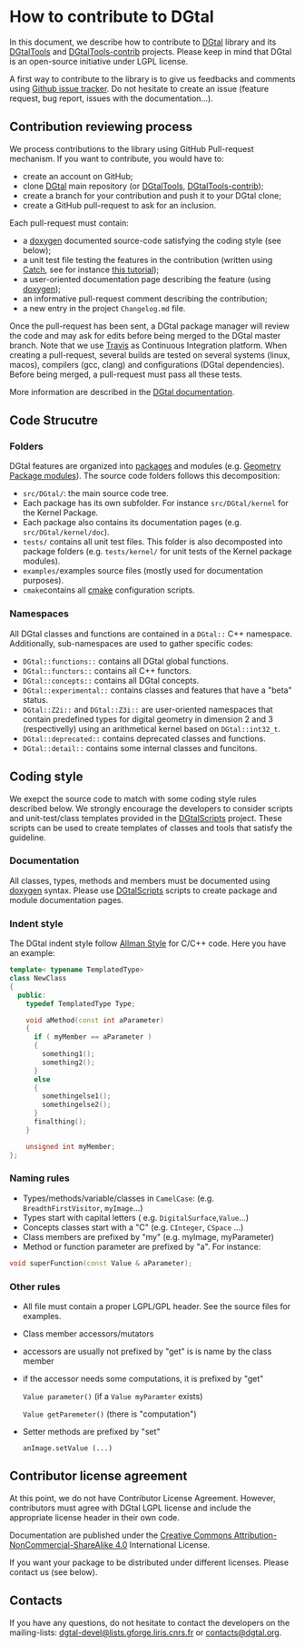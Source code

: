 # How to contribute to DGtal

In this document, we describe how to contribute to [DGtal](http://dgtal.org) library and its [DGtalTools](http://dgtal.org/tools) and [DGtalTools-contrib](http://dgtal.org/tools) projects.
Please keep in mind that DGtal is an open-source initiative under LGPL license.

A first way to contribute to the library is to give us feedbacks and comments using [Github issue tracker](https://github.com/DGtal-team/DGtal/issues). Do not hesitate to create an issue (feature request, bug report, issues with the documentation...).

## Contribution reviewing process

We process contributions to the library using GitHub Pull-request mechanism. If you want to contribute, you would have to:
* create an account on GitHub;
* clone [DGtal](https://github.com/DGtal-team/DGtal) main repository (or [DGtalTools](https://github.com/DGtal-team/DGtalTools), [DGtalTools-contrib](https://github.com/DGtal-team/DDGtalTools-contrib));
* create a branch for your contribution and push it to your DGtal clone;
* create a GitHub pull-request to ask for an inclusion.

Each pull-request must contain:
* a [doxygen](http://doxygen.org) documented source-code satisfying the coding style (see below);
* a unit test file testing the features in the contribution (written using [Catch](http://catch-lib.net), see for instance [this tutorial](http://dgtal.org/doc/stable/moduleCatch.html));
* a user-oriented documentation page describing the feature (using [doxygen](http://doxgen.org));
* an informative pull-request comment describing the contribution;
* a new entry in the project ```Changelog.md``` file.

Once the pull-request has been sent, a DGtal package manager will review the code and may ask for edits before being merged to the DGtal master branch. Note that we use [Travis](http://travis-ci.org) as Continuous Integration platform. When creating a pull-request, several builds are tested on several systems (linux, macos), compilers (gcc, clang) and configurations (DGtal dependencies). Before being merged, a pull-request must pass all these tests.

More information are described in the [DGtal documentation](http://dgtal.org/doc/stable/moduleFAQGit.html).

## Code Strucutre

### Folders

DGtal features are organized into [packages](http://dgtal.org/doc/stable/) and modules (e.g. [Geometry Package modules](http://dgtal.org/doc/stable/packageGeometry.html)). The source code folders follows this decomposition:
* ```src/DGtal/```: the main source code tree.
* Each package has its own  subfolder. For instance ```src/DGtal/kernel``` for the Kernel Package.
* Each package also contains its documentation pages (e.g. ```src/DGtal/kernel/doc```).
* ```tests/``` contains all unit test files. This folder is also decomposted into package folders (e.g. ```tests/kernel/``` for unit tests of the Kernel package modules).
* ```examples/```examples source files (mostly used for documentation purposes).
* ```cmake```contains all [cmake](http://cmake.org) configuration scripts.

### Namespaces

All DGtal classes and functions are contained in a ```DGtal::``` C++ namespace. Additionally, sub-namespaces are used to gather specific codes:
* ```DGtal::functions::``` contains all DGtal global functions.
* ```DGtal::functors::``` contains all C++ functors.
* ```DGtal::concepts::``` contains all DGtal concepts.
* ```DGtal::experimental::``` contains classes and features that have a "beta" status.
* ```DGtal::Z2i::``` and ```DGtal::Z3i::``` are user-oriented namespaces that contain predefined types for digital geometry in dimension 2  and 3 (respectivelly) using an arithmetical kernel based on ```DGtal::int32_t```.
* ```DGtal::deprecated::``` contains deprecated classes  and functions.
* ```DGtal::detail::``` contains some internal classes and funcitons.


## Coding style

We exepct the source code to match with some coding style rules described below. We strongly encourage the developers to consider scripts and unit-test/class templates provided in the [DGtalScripts](https://github.com/DGtal-team/DGtalScripts) project. These scripts can be used to create templates of classes and tools that satisfy the guideline.

### Documentation

All classes, types, methods and members must be documented using [doxygen](http://doxygen.org) syntax. Please use [DGtalScripts](https://github.com/DGtal-team/DGtalScripts) scripts to create package and module documentation pages.

### Indent style

The DGtal indent style follow [Allman Style](https://en.wikipedia.org/wiki/Indent_style#Allman_style) for C/C++ code. Here you have an example:
```c++
template< typename TemplatedType>
class NewClass
{
  public:
    typedef TemplatedType Type;

    void aMethod(const int aParameter)
    {
      if ( myMember == aParameter )
      {
        something1();
        something2();
      }
      else
      {
        somethingelse1();
        somethingelse2();
      }
      finalthing();
    }

    unsigned int myMember;
};
```
### Naming rules

* Types/methods/variable/classes in ```CamelCase```: (e.g.  ```BreadthFirstVisitor```, ```myImage```...)
* Types start with capital letters ( e.g. ```DigitalSurface```,```Value```...)
* Concepts classes start with a "C" (e.g. ```CInteger```, ```CSpace``` ...)
* Class members are prefixed by "my" (e.g.  myImage, myParameter)
* Method or function parameter are prefixed by "a". For instance:

``` c++
void superFunction(const Value & aParameter);
```

### Other rules

* All file must contain a proper LGPL/GPL header. See the source files for examples.
* Class member accessors/mutators
 * accessors are usually not prefixed by "get" is is name by the class member
 * if the accessor needs some computations, it is prefixed by "get"

      `Value parameter()` (if a `Value myParamter` exists)

      `Value getParemeter()` (there is "computation")

 * Setter methods are prefixed by "set"

      `anImage.setValue (...)`


## Contributor license agreement

At this point, we do not have  Contributor License Agreement. However, contributors must agree with DGtal LGPL license and include the appropriate license header in their own code.

Documentation are published under the [Creative Commons  Attribution-NonCommercial-ShareAlike 4.0](http://creativecommons.org/licenses/by-nc-sa/4.0/) International License.

If you want your package to be distributed under different licenses. Please contact us (see below).

## Contacts

If you have any questions, do not hesitate to contact the developers  on the mailing-lists: [dgtal-devel@lists.gforge.liris.cnrs.fr](mailto:dgtal-devel@lists.gforge.liris.cnrs.fr) or [contacts@dgtal.org](mailto:contacts@dgtal.org).
